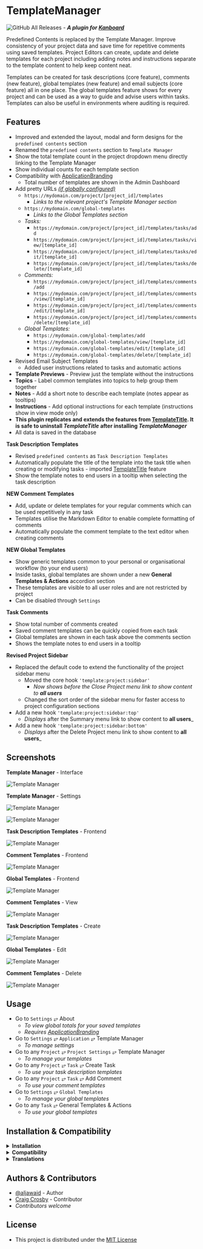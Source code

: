 # TemplateManager
![GitHub All Releases](https://img.shields.io/github/downloads/aljawaid/TemplateManager/total?style=for-the-badge "GitHub All Downloads") - **_A plugin for [Kanboard](https://github.com/kanboard/kanboard "Kanboard - Kanban Project Management Software")_**

Predefined Contents is replaced by the Template Manager. Improve consistency of your project data and save time for repetitive comments using saved templates. Project Editors can create, update and delete templates for each project including adding notes and instructions separate to the template content to help keep content neat. 

Templates can be created for task descriptions (core feature), comments (new feature), global templates (new feature) and email subjects (core feature) all in one place. The global templates feature shows for every project and can be used as a way to guide and advise users within tasks.  Templates can also be useful in environments where auditing is required.

## Features

- Improved and extended the layout, modal and form designs for the `predefined contents` section
- Renamed the `predefined contents` section to `Template Manager`
- Show the total template count in the project dropdown menu directly linking to the Template Manager
- Show individual counts for each template section
- Compatibility with [ApplicationBranding](https://github.com/aljawaid/ApplicationBranding)
  - Total number of templates are shown in the Admin Dashboard
- Add pretty URLs _[(if globally configured)](https://docs.kanboard.org/v1/admin/url-rewriting/ "URL Rewriting must be configured for this feature to work")_
  - `https://mydomain.com/project/[project_id]/templates`
    - _Links to the relevant project's Template Manager section_
  - `https://mydomain.com/global-templates`
    - _Links to the Global Templates section_
  - _Tasks:_
    - `https://mydomain.com/project/[project_id]/templates/tasks/add`
    - `https://mydomain.com/project/[project_id]/templates/tasks/view/[template_id]`
    - `https://mydomain.com/project/[project_id]/templates/tasks/edit/[template_id]`
    - `https://mydomain.com/project/[project_id]/templates/tasks/delete/[template_id]`
  - _Comments:_
    - `https://mydomain.com/project/[project_id]/templates/comments/add`
    - `https://mydomain.com/project/[project_id]/templates/comments/view/[template_id]`
    - `https://mydomain.com/project/[project_id]/templates/comments/edit/[template_id]`
    - `https://mydomain.com/project/[project_id]/templates/comments/delete/[template_id]`
  - _Global Templates:_
    - `https://mydomain.com/global-templates/add`
    - `https://mydomain.com/global-templates/view/[template_id]`
    - `https://mydomain.com/global-templates/edit/[template_id]`
    - `https://mydomain.com/global-templates/delete/[template_id]`    
- Revised Email Subject Templates
  - Added user instructions related to tasks and automatic actions
- **Template Previews** - Preview just the template without the instructions
- **Topics** - Label common templates into topics to help group them together
- **Notes** - Add a short note to describe each template (notes appear as tooltips)
- **Instructions** - Add optional instructions for each template (instructions show in view mode only)
- **This plugin replicates and extends the features from [TemplateTitle](https://github.com/creecros/TemplateTitle). It is safe to uninstall _TemplateTitle_ after installing _TemplateManager_**
- All data is saved in the database

**Task Description Templates**
- Revised `predefined contents` as `Task Description Templates`
- Automatically populate the title of the template into the task title when creating or modifying tasks - imported [TemplateTitle](https://github.com/creecros/TemplateTitle) feature
- Show the template notes to end users in a tooltip when selecting the task description

**NEW Comment Templates**
- Add, update or delete templates for your regular comments which can be used repetitively in any task
- Templates utilise the Markdown Editor to enable complete formatting of comments
- Automatically populate the comment template to the text editor when creating comments

**NEW Global Templates**
- Show generic templates common to your personal or organisational workflow (to your end users)
- Inside tasks, global templates are shown under a new **General Templates & Actions** accordion section
- These templates are visible to all user roles and are not restricted by project
- Can be disabled through `Settings`

**Task Comments**
- Show total number of comments created
- Saved comment templates can be quickly copied from each task
- Global templates are shown in each task above the comments section
- Shows the template notes to end users in a tooltip

**Revised Project Sidebar**
- Replaced the default code to extend the functionality of the project sidebar menu
  - Moved the core hook `'template:project:sidebar'`
    - _Now shows before the Close Project menu link to show content to **all users**_
  - Changed the sort order of the sidebar menu for faster access to project configuration sections
- Add a new hook `'template:project:sidebar:top'`
  - _Displays_ after the Summary menu link to show content to **all users**_
- Add a new hook `'template:project:sidebar:bottom'`
  - _Displays_ after the Delete Project menu link to show content to **all users**_


## Screenshots

**Template Manager** - Interface  

![Template Manager](../master/Screenshots/screenshot-template-manager.png "All templates in one place")

**Template Manager** - Settings  

![Template Manager](../master/Screenshots/screenshot-template-manager-settings.png "Disable Global Templates")


![Template Manager](../master/Screenshots/screenshot-template-manager-global-templates.png "All templates in one place")

**Task Description Templates** - Frontend  

![Template Manager](../master/Screenshots/screenshot-task-description-dropdown-frontend.png "Task Description Templates Dropdown")

**Comment Templates** - Frontend  

![Template Manager](../master/Screenshots/screenshot-comments-bar-frontend.png "Comment Templates Quick Usage")

**Global Templates** - Frontend  

![Template Manager](../master/Screenshots/screenshot-global-comments-frontend.png "Global Templates Usage")

**Comment Templates** - View  

![Template Manager](../master/Screenshots/screenshot-view-comment-template.png "View Comment Template")

**Task Description Templates** - Create  

![Template Manager](../master/Screenshots/screenshot-create-task-description-template.png "Create Task Description Template")

**Global Templates** - Edit  

![Template Manager](../master/Screenshots/screenshot-edit-global-template.png "Edit Global Template")

**Comment Templates** - Delete  

![Template Manager](../master/Screenshots/screenshot-delete-comment-template.png "Delete Comment Template")


## Usage

- Go to `Settings` &#10562; About 
  - _To view global totals for your saved templates_
  - _Requires [ApplicationBranding](https://github.com/aljawaid/ApplicationBranding "Remove Kanboard brnading and whitelabel your application using this plugin")_
- Go to `Settings` &#10562; `Application` &#10562; Template Manager
  - _To manage settings_
- Go to any `Project` &#10562; `Project Settings` &#10562; Template Manager
  - _To manage your templates_
- Go to any `Project` &#10562; `Task` &#10562; Create Task
  - _To use your task description templates_
- Go to any `Project` &#10562; `Task` &#10562; Add Comment
  - _To use your comment templates_
- Go to `Settings` &#10562; `Global Templates`
  - _To manage your global templates_
- Go to any `Task` &#10562; General Templates & Actions
  - _To use your global templates_


## Installation & Compatibility

<details>
    <summary><strong>Installation</strong></summary>

- Install via the **[Kanboard](https://github.com/kanboard/kanboard "Kanboard - Kanban Project Management Software") Plugin Directory** or see [INSTALL.md](../master/INSTALL.md)
- Read the full [**Changelog**](../master/changelog.md "See changes") to see the latest updates

</details>
<details>
    <summary><strong>Compatibility</strong></summary>

- Requires [Kanboard](https://github.com/kanboard/kanboard "Kanboard - Kanban Project Management Software") ≥`1.2.20`
- **Other Plugins & Action Plugins**
  - _No known issues_
  - Compatible with [KanboardCSS](https://github.com/aljawaid/KanboardCSS), [TemplateTitle](https://github.com/creecros/TemplateTitle), [ApplicationBranding](https://github.com/aljawaid/ApplicationBranding), [Glancer](https://github.com/aljawaid/Glancer), [Group_assign](https://github.com/creecros/Group_assign), [PluginManager](https://github.com/aljawaid/PluginManager)
- **Core Files & Templates**
  - `04` Template overrides
  - Database Changes:
    - `01` New database table created as `comment_templates`
    - `01` New database table created as `global_templates`
    - `03` New columns added to the `predefined_task_descriptions` table as `topic` `note` `instructions`

</details>
<details>
    <summary><strong>Translations</strong></summary>

- _Starter template available_

</details>


## Authors & Contributors

- [@aljawaid](https://github.com/aljawaid) - Author
- [Craig Crosby](https://github.com/creecros) - Contributor
- _Contributors welcome_


## License

- This project is distributed under the [MIT License](../master/LICENSE "Read The MIT license")
